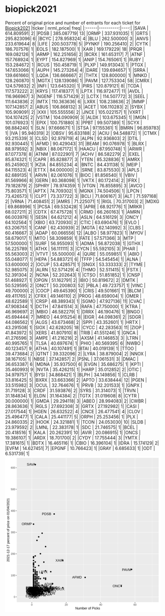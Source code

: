 # biopick2021
Percent of original price and number of entrants for each ticket for [Biopick2021](https://twitter.com/hashtag/Biopick2021)
|ticker | nrml_price| freq|
|:------|----------:|----:|
|SAVA   | 614.809591|    2|
|PDSB   | 385.087719|   13|
|ORMP   | 337.931035|    1|
|GRTS   | 295.823096|    6|
|BCYC   | 278.958324|    4|
|BLU    | 262.500000|    3|
|ANVS   | 233.619644|    8|
|LIFE   | 200.503778|    5|
|PYNKF  | 190.256410|    2|
|CYTK   | 186.707576|    1|
|EOLS   | 182.187500|    1|
|XAIR   | 169.179229|   18|
|PRQR   | 169.082126|    1|
|ARMP   | 162.251656|    2|
|BCRX   | 161.653117|    7|
|ATNF   | 157.768924|    1|
|EYPT   | 154.827969|    1|
|ANIP   | 154.765061|    1|
|RUBY   | 153.284672|    1|
|RCUS   | 150.458719|    1|
|PLXP   | 149.913043|    1|
|PTGX   | 147.653066|    1|
|AUPH   | 145.273264|    4|
|DARE   | 139.694657|    1|
|SRRA   | 139.661660|    1|
|LQDA   | 136.666667|    2|
|THTX   | 128.800000|    1|
|MNKD   | 128.260870|    1|
|MGTX   | 128.139086|    1|
|PAVM   | 127.753304|   58|
|CMRX   | 124.579832|    2|
|INFI   | 123.645320|    1|
|PIRS   | 120.879121|    8|
|TCDA   | 117.573222|    2|
|KRYS   | 117.418377|    1|
|LPTX   | 116.972477|   11|
|AVDL   | 116.966967|    3|
|NGENF  | 116.571429|    2|
|LCTX   | 114.507772|    3|
|SEEL   | 111.643836|    2|
|IMTX   | 110.363636|    6|
|LXRX   | 108.238636|    2|
|IMMP   | 107.142857|    2|
|ABUS   | 106.868132|    3|
|ACET   | 106.110283|    2|
|SYBX   | 105.909091|    2|
|XXII   | 105.555556|    2|
|JNCE   | 105.022157|    1|
|VXRT   | 104.107425|    2|
|VSTM   | 104.090909|    3|
|ALDX   | 103.675345|    1|
|IMGN   | 101.076923|    1|
|EPIX   | 100.751880|    3|
|PPBT   |  99.507389|    1|
|SCYX   |  98.884240|    1|
|SLN    |  97.666671|    1|
|STSA   |  97.155361|    1|
|BMRN   |  96.859783|    1|
|IVA    |  95.940319|    2|
|OBSV   |  95.633188|    2|
|ACIU   |  94.548872|    1|
|CTMX   |  93.215339|    3|
|CLSD   |  92.979719|    4|
|ALPN   |  92.936803|    2|
|DTIL   |  92.930445|    1|
|AFMD   |  90.429043|   31|
|BEAM   |  90.076978|    1|
|BLRX   |  88.979592|    3|
|NBIX   |  88.067172|    1|
|HAACU  |  87.950748|    1|
|ARWR   |  87.077378|    8|
|ATNM   |  87.022901|    7|
|ACHV   |  86.582279|    2|
|EXEL   |  85.874321|    1|
|CAPR   |  85.828877|    3|
|YTEN   |  85.328836|    1|
|AMRX   |  85.245902|    1|
|KZIA   |  84.855234|    4|
|BNTC   |  84.431138|    5|
|MEIP   |  84.115523|    4|
|ETTX   |  84.000000|    2|
|SRNE   |  83.875530|    3|
|APLS   |  82.689135|    1|
|ARVN   |  82.061076|    1|
|BIOC   |  81.856540|    1|
|VBIV   |  81.569966|    8|
|GERN   |  80.368098|    1|
|VKTX   |  80.172414|    2|
|IFRX   |  79.182879|    2|
|SPHRY  |  78.974359|    1|
|VTGN   |  76.855895|    3|
|AVCO   |  75.803571|    1|
|APTX   |  74.709302|    1|
|MGNX   |  74.504506|    1|
|LPCN   |  73.426573|    1|
|CLPT   |  73.337722|    3|
|BCLI   |  71.806167|    3|
|ALT    |  71.597168|    2|
|VRNA   |  71.408451|    2|
|AMRS   |  71.225071|    1|
|RIGL   |  70.317003|    2|
|MDXG   |  69.868996|    1|
|PCSA   |  69.532428|    1|
|APRE   |  68.921776|    1|
|MRKR   |  68.027211|    2|
|CDTX   |  67.475728|    1|
|CRMD   |  66.260163|    1|
|AMRN   |  66.003976|    1|
|SESN   |  64.621212|    4|
|ASLN   |  64.516129|    3|
|ONCY   |  64.102564|    1|
|XBIO   |  63.720930|    2|
|CTIC   |  63.690476|    1|
|EVLO   |  63.206751|    1|
|CANF   |  62.430939|    2|
|MGTA   |  62.140992|    3|
|CLBS   |  60.416667|    3|
|ADAP   |  60.066556|   12|
|ALBO   |  58.977823|    1|
|MYOV   |  58.679017|    1|
|MITO   |  58.309859|    1|
|FATE   |  57.571366|    3|
|MTP    |  57.500000|    1|
|SURF   |  56.955093|    1|
|ADMA   |  56.872038|    1|
|GTHX   |  56.225789|    1|
|ATHX   |  56.111111|    3|
|CYCN   |  55.592105|    3|
|PHAR   |  55.563003|    2|
|VTVT   |  55.500000|    4|
|QURE   |  55.059851|    1|
|ABIO   |  55.048077|    1|
|HEPA   |  54.883721|    6|
|TFFP   |  54.545454|    1|
|ALNA   |  53.600000|    2|
|OCUP   |  53.428571|    1|
|SNGX   |  53.333333|    2|
|TYME   |  52.985075|    3|
|ALRN   |  52.571429|    4|
|THMO   |  52.511415|    1|
|FSTX   |  52.391304|    2|
|NCNA   |  52.202643|    1|
|CTSO   |  51.851852|    1|
|CNSP   |  51.468927|    1|
|OPGN   |  51.162791|    2|
|IBIO   |  50.819672|    2|
|DMTK   |  50.529595|    2|
|ONCT   |  50.200803|   52|
|PBLA   |  49.723757|    1|
|VINC   |  49.700000|    2|
|COCP   |  49.645390|    1|
|CRIS   |  49.501661|   11|
|BLCM   |  49.411765|    2|
|CFRX   |  49.146110|    2|
|PROG   |  48.659004|    1|
|OMER   |  48.622589|    1|
|CRSP   |  48.389343|    1|
|SGMO   |  47.927136|   11|
|CVAC   |  47.908344|    1|
|DCTH   |  47.841514|    3|
|RAFA   |  47.750000|    1|
|KTRA   |  46.969697|    2|
|MBIO   |  46.582279|    1|
|DRRX   |  46.190476|    1|
|BNGO   |  45.694444|    7|
|MREO   |  44.915254|    8|
|EIGR   |  44.098361|    2|
|SDGR   |  44.086562|    1|
|ALGS   |  43.673468|    2|
|SPPI   |  43.352601|    1|
|HRTX   |  43.291508|    1|
|SIOX   |  42.628205|   18|
|CYCC   |  42.283563|   11|
|ZIOP   |  41.843972|    5|
|XERS   |  41.807910|    8|
|TRIB   |  41.551246|    1|
|GNCA   |  41.276596|    3|
|AMPE   |  41.216216|    2|
|AXSM   |  41.146853|    3|
|LTRN   |  40.995765|    1|
|TLSA   |  40.697674|    1|
|PHIO   |  40.569395|    6|
|NWBO   |  40.123457|    9|
|ATHA   |  40.107491|    1|
|BTAI   |  40.019139|    1|
|TTOO   |  39.473684|    2|
|QTNT   |  39.332096|    2|
|LYRA   |  38.879004|    2|
|NNOX   |  38.167105|    1|
|NBSE   |  37.142857|    2|
|PSNL   |  37.061531|    3|
|DMAC   |  36.653387|    6|
|MDNA   |  35.937500|    6|
|EVGN   |  35.686275|    1|
|KPTI   |  35.460993|    9|
|NVTA   |  35.426215|    1|
|HARP   |  35.012852|    2|
|OTIC   |  34.979757|    1|
|BYSI   |  34.868421|    1|
|BLPH   |  34.149856|    1|
|CLRB   |  33.816425|    5|
|BXRX   |  33.663366|    2|
|APTO   |  33.638444|   12|
|PGEN   |  33.515982|    3|
|OCUL   |  32.764676|    1|
|PRVB   |  32.201533|    1|
|GNPX   |  31.719128|    3|
|CRDF   |  31.593876|    2|
|SYRS   |  31.314073|    1|
|TRVN   |  31.184834|    1|
|ELDN   |  31.164384|    2|
|TGTX   |  31.019608|    8|
|CYTR   |  30.000000|    1|
|GMDA   |  29.294118|    3|
|ABEO   |  28.994083|    2|
|CWBR   |  28.863636|    1|
|RGLS   |  27.692308|    3|
|GRTX   |  27.192982|    1|
|CASI   |  27.017544|    1|
|HGEN   |  26.632522|    4|
|CNCE   |  26.477541|    4|
|CLOV   |  25.496477|    1|
|CALA   |  25.441177|    5|
|ORPH   |  25.253456|    1|
|PLX    |  24.860335|    2|
|HOOK   |  24.321881|    1|
|TCON   |  24.053030|   10|
|SLDB   |  23.979592|    2|
|LMNL   |  22.383178|    1|
|SDC    |  21.746575|    1|
|BCEL   |  20.418516|    1|
|KALA   |  20.262391|   10|
|AVIR   |  20.086915|    1|
|ONCS   |  19.386107|    1|
|ARDX   |  18.701700|    2|
|CYDY   |  17.755444|    3|
|YMTX   |  17.381615|    1|
|BDTX   |  16.465116|    1|
|CBIO   |  16.396104|    1|
|IDRA   |  15.174129|    2|
|EVFM   |  14.627451|    7|
|EPGNF  |  10.766423|    1|
|GRAY   |   6.685633|    1|
|ODT    |   6.531739|    1|
![retvspicks](biopicks.png?raw=true)
